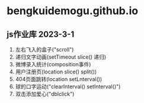 # bengkuidemogu.github.io
## js作业库 2023-3-1
1. 左右飞入的盒子("scroll")
2. 递归文字动画(setTimeout slice() 递归)
3. 微博录入统计(composition事件)
4. 用户注册页(location slice() split())
5. 404页面跳转(location setLnterval())
6. 球的口字运动("clearInterval()  setInterval()")
7. 双击添加爱心("dblclick")